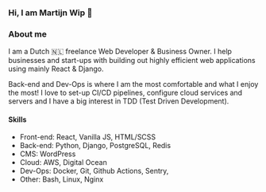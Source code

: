 ### Hi, I am Martijn Wip 👋

### About me

I am a Dutch 🇳🇱 freelance Web Developer & Business Owner. I help businesses and start-ups with building out highly efficient web applications using mainly React & Django.

Back-end and Dev-Ops is where I am the most comfortable and what I enjoy the most! I love to set-up CI/CD pipelines, configure cloud services and servers and I have a big interest in TDD (Test Driven Development).

#### Skills
- Front-end: React, Vanilla JS, HTML/SCSS
- Back-end: Python, Django, PostgreSQL, Redis
- CMS: WordPress
- Cloud: AWS, Digital Ocean
- Dev-Ops: Docker, Git, Github Actions, Sentry,
- Other: Bash, Linux, Nginx


<!--
**flyingwip/flyingwip** is a ✨ _special_ ✨ repository because its `README.md` (this file) appears on your GitHub profile.

Here are some ideas to get you started:

- 🔭 I’m currently working on ...
- 🌱 I’m currently learning ...
- 👯 I’m looking to collaborate on ...
- 🤔 I’m looking for help with ...
- 💬 Ask me about ...
- 📫 How to reach me: ...
- 😄 Pronouns: ...
- ⚡ Fun fact: ...
-->
